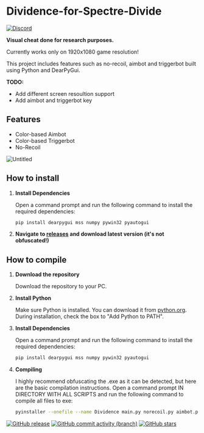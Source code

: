 # Dividence-for-Spectre-Divide
[![Discord](https://dcbadge.limes.pink/api/server/DnaNjHx7an)](https://discord.gg/DnaNjHx7an)

**Visual cheat done for research purposes.**

Currently works only on 1920x1080 game resolution!

This project includes features such as no-recoil, aimbot and triggerbot built using Python and DearPyGui.

**TODO:**
- Add different screen resoultion support
- Add aimbot and triggerbot key

## Features

- Color-based Aimbot
- Color-based Triggerbot
- No-Recoil

![Untitled](https://github.com/user-attachments/assets/09547183-821a-497e-9a32-f66431173791)

## How to install
1. **Install Dependencies**
   
   Open a command prompt and run the following command to install the required dependencies:

   ```bash
   pip install dearpygui mss numpy pywin32 pyautogui
   
2. **Navigate to [releases](https://github.com/secretlay3r/Dividence-for-Spectre-Divide/releases) and download latest version (it's not obfuscated!)**

## How to compile
1. **Download the repository**  

   Download the repository to your PC.

3. **Install Python**
   
   Make sure Python is installed. You can download it from [python.org](https://www.python.org/downloads/).  
   During installation, check the box to "Add Python to PATH".

5. **Install Dependencies**
   
   Open a command prompt and run the following command to install the required dependencies:

   ```bash
   pip install dearpygui mss numpy pywin32 pyautogui
6. **Compiling**

   I highly recommend obfuscating the .exe as it can be detected, but here are the basic compilation instructions.
   Open a command prompt IN DIRECTORY WITH ALL SCRIPTS and run the following command to compile all files to exe:
   
   ```bash
   pyinstaller --onefile --name Dividence main.py norecoil.py aimbot.py triggerbot.py

[![GitHub release](https://img.shields.io/github/release/secretlay3r/Dividence-for-Spectre-Divide)](https://github.com/secretlay3r/Dividence-for-Spectre-Divide/releases)
[![GitHub commit activity (branch)](https://img.shields.io/github/commit-activity/m/secretlay3r/Dividence-for-Spectre-Divide)](/../../commits/)
[![GitHub stars](https://img.shields.io/github/stars/secretlay3r/Dividence-for-Spectre-Divide)](https://github.com/secretlay3r/Dividence-for-Spectre-Divide/stargazers)
